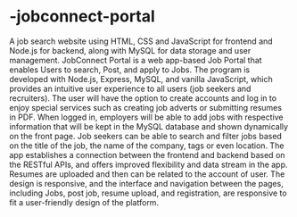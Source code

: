 # -jobconnect-portal
A job search website using HTML, CSS and JavaScript for frontend and Node.js for backend, along with MySQL for data storage and user management.
JobConnect Portal is a web app-based Job Portal that enables Users to search, Post, and apply to Jobs. The program is developed with Node.js, Express, MySQL, and vanilla JavaScript, which provides an intuitive user experience to all users (job seekers and recruiters). The user will have the option to create accounts and log in to enjoy special services such as creating job adverts or submitting resumes in PDF. When logged in, employers will be able to add jobs with respective information that will be kept in the MySQL database and shown dynamically on the front page. Job seekers can be able to search and filter jobs based on the title of the job, the name of the company, tags or even location. The app establishes a connection between the frontend and backend based on the RESTful APIs, and offers improved flexibility and data stream in the app. Resumes are uploaded and then can be related to the account of user. The design is responsive, and the interface and navigation between the pages, including Jobs, post job, resume upload, and registration, are responsive to fit a user-friendly design of the platform.

